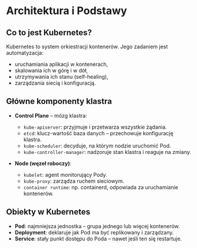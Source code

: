
# Architektura i Podstawy

## Co to jest Kubernetes?

Kubernetes to system orkiestracji kontenerów. Jego zadaniem jest automatyzacja:
- uruchamiania aplikacji w kontenerach,
- skalowania ich w górę i w dół,
- utrzymywania ich stanu (self-healing),
- zarządzania siecią i konfiguracją.

## Główne komponenty klastra

- **Control Plane** – mózg klastra:
  - `kube-apiserver`: przyjmuje i przetwarza wszystkie żądania.
  - `etcd`: klucz-wartość baza danych – przechowuje konfigurację klastra.
  - `kube-scheduler`: decyduje, na którym nodzie uruchomić Pod.
  - `kube-controller-manager`: nadzoruje stan klastra i reaguje na zmiany.

- **Node (węzeł roboczy)**:
  - `kubelet`: agent monitorujący Pody.
  - `kube-proxy`: zarządza ruchem sieciowym.
  - `container runtime`: np. containerd, odpowiada za uruchamianie kontenerów.

## Obiekty w Kubernetes

- **Pod**: najmniejsza jednostka – grupa jednego lub więcej kontenerów.
- **Deployment**: deklaruje jak Pod ma być replikowany i zarządzany.
- **Service**: stały punkt dostępu do Poda – nawet jeśli ten się restartuje.
